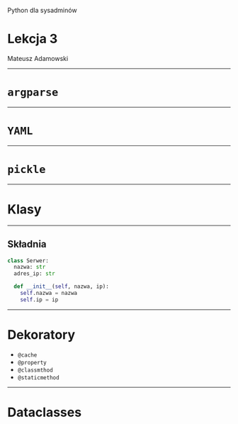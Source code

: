 <!-- .slide: data-background="../assets/fundacja-sysops-devops-polska-bg-gray.png" -->
Python dla sysadminów

# Lekcja 3

Mateusz Adamowski

------
# `argparse`

------
# `YAML`

------
# `pickle`

------
# Klasy

---
## Składnia

```python
class Serwer:
  nazwa: str
  adres_ip: str

  def __init__(self, nazwa, ip):
    self.nazwa = nazwa
    self.ip = ip
```

---
# Dekoratory

- `@cache`
- `@property`
- `@classmthod`
- `@staticmethod`

---
# Dataclasses

